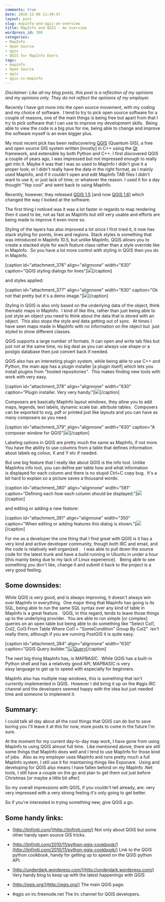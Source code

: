 ```yaml
---
comments: true
date: 2010-12-06 11:49:47
layout: post
slug: mapinfo-and-qgis-an-overview
title: MapInfo and QGIS - An overview
wordpress_id: 360
categories:
- MapInfo
- Open Source
- qgis
- QGIS for MapInfo Users
tags:
- mapinfo
- Open Source
- qgis
- qgis-vs-mapinfo
---
```


_Disclaimer: Like all my blog posts, this post is a reflection of my opinions and my opinions only. They do not reflect the opinions of my employer._

Recently I have got more into the open source movement, with my coding and my choice of software.  I tend to try to pick open source software for a couple of reasons, one of the main things is being free but apart from that I try to pick software that I can use to improve my development skills.  Being able to view the code is a big plus for me, being able to change and improve the software myself is an even bigger plus.

My most recent pick has been rediscovering [QGIS](www.qgis.org) (Quantum GIS), a free and open source GIS system written [mostly] in C++ using the [Qt](http://qt.nokia.com/products/) framework, and extensible by both Python and C++. I first discovered QGIS a couple of years ago, I was impressed but not impressed enough to really get into it. Maybe it was that I was so used to MapInfo I didn't give it a proper look; or I didn't really have the data in the right format, as I mainly used MapInfo, and if it couldn't open and edit MapInfo TAB files I didn't want to use it; or just lack of time; or whatever the reason. I used it for a day thought "Yep cool" and went back to using MapInfo.

Recently, however, they released [QGIS 1.5](http://www.qgis.org/en/component/content/article/108.html) [and now [QGIS 1.6](http://linfiniti.com/2010/11/qgis-1-6-copiapo-is-released/)] which changed the way I looked at the software.

The first thing I noticed was it was a lot faster in regards to map rendering then it used to be, not as fast as MapInfo but still very usable and efforts are being made to improve it even more so.

Styling of the layers has also improved a lot since I first tried it, it now has stack styling for points, lines and regions. Stack styles is something that was introduced in MapInfo 10.5, but unlike MapInfo, QGIS allows you to create a stacked style for each feature class rather than a style override like in MapInfo.  So you have a lot more control with styling in QGIS then you do in MapInfo.

[caption id="attachment_376" align="alignnone" width="630" caption="QGIS styling dialogs for lines"][![](http://woostuff.files.wordpress.com/2010/12/styling.png)](http://woostuff.files.wordpress.com/2010/12/styling.png)[/caption]

and styles applied:

[caption id="attachment_377" align="alignnone" width="630" caption="Ok not that pretty but it's a demo image."][![](http://woostuff.files.wordpress.com/2010/12/styles.png)](http://woostuff.files.wordpress.com/2010/12/styles.png)[/caption]

Styling in QGIS is also only based on the underlying data of the object, think thematic maps in MapInfo.  I kind of like this, rather than just being able to just style an object you need to think about the data that is stored with an object.  This also stops the style and data getting out of sync.  At times I have seen maps made in MapInfo with no information on the object but  just styled to show different classes.

QGIS supports a large number of formats. It can open and write tab files but just not at the same time, no big deal as you can always use shape or a postgis database then just convert back if needed.

QGIS also has an interesting plugin system, while being able to use C++ and Python, the main app has a plugin installer [a plugin itself] which lets you install plugins from "hosted repositories".  This makes finding new tools with work with very easy.

[caption id="attachment_378" align="alignnone" width="630" caption="Plugin installer. Very very handy."][![](http://woostuff.files.wordpress.com/2010/12/plugins.png)](http://woostuff.files.wordpress.com/2010/12/plugins.png)[/caption]

Composers are basically MapInfo layout windows, they allow you to add maps, legends, text labels, dynamic scale bar. attribute tables.  Composers can be exported to svg, pdf or printed just like layouts and you can have as many composers as you need.

[caption id="attachment_379" align="alignnone" width="630" caption="A composer window for QGIS"][![](http://woostuff.files.wordpress.com/2010/12/plugins1.png)](http://woostuff.files.wordpress.com/2010/12/plugins1.png)[/caption]

Labeling options in QGIS are pretty much the same as MapInfo, if not more. You have the ability to use columns from a table that defines information about labels eg colour, X and Y etc if needed.

But one big feature that I really like about QGIS is the info tool. Unlike MapInfos info tool, you can define per table how and what information is displayed for each column and there is no stupid Ctrl+C copy bug.  It's a bit hard to explain so a picture saves a thousand words:

[caption id="attachment_380" align="alignnone" width="581" caption="Defining each how each column should be displayed."][![](http://woostuff.files.wordpress.com/2010/12/attribute.png)](http://woostuff.files.wordpress.com/2010/12/attribute.png)[/caption]

and editing or adding a new feature:

[caption id="attachment_381" align="alignnone" width="350" caption="When editing or adding features this dialog is shown."][![](http://woostuff.files.wordpress.com/2010/12/editing.png)](http://woostuff.files.wordpress.com/2010/12/editing.png)[/caption]

For me as a developer the one thing that I find great with QGIS is it has a very kind and active developer community, though both IRC and email, and the code is relatively well organized .   I was able to pull down the source code for the latest trunk and have a build running in Ubuntu in under a hour [this mainly being due to my lack of Linux experience].   Being able to see something you don't like, change it and submit it back to the project is a very good feeling.


## Some downsides:


While QGIS is very good, and is always improving, it doesn't always win over MapInfo in everything.  One major thing that MapInfo has going is its SQL, being able to run the same SQL syntax over any kind of table in MapInfo is a great feature.   QGIS, in this regard, tends to leave those things up to the underlying provider.  You are able to run simple [or complex] queries on an open table but being able to do something like "Select Col1, Col2, Col3 From Table Where Col1 = "SomeCondition" Group By Col2"  isn't really there, although if you are running PostGIS it is quite easy.

[caption id="attachment_384" align="alignnone" width="630" caption="QGIS Query builder."][![Query](http://woostuff.files.wordpress.com/2010/12/q.png)](http://woostuff.files.wordpress.com/2010/12/q.png)[/caption]

The next big thing MapInfo has, is MAPBASIC.  While QGIS has a built-in Python shell and has a relatively good API, MAPBASIC is very easy language to get up to speed with especially for beginners.

MapInfo also has multiple map windows, this is something that isn't currently implemented in QGIS.  However I did bring it up on the #qgis IRC channel and the developers seemed happy with the idea but just needed time and someone to implement it.


## Summary:


I could talk all day about all the cool things that QGIS can do but to save boring you I'll leave it at this for now, more posts to come in the future I'm sure.

At the moment for my current day-to-day map work, I have gone from using MapInfo to using QGIS almost full time.  Like mentioned above, there are still some things that MapInfo does well and I tend to use MapInfo for those kind of jobs.  Also as my employer uses MapInfo and runs pretty much a full MapInfo system, I still use it for maintaining things like Exponare.  Using and developing for QGIS also means I have fallen behind on my MapInfo .Net tools, I still have a couple on the go and plan to get them out just before Christmas [or maybe a little bit after]

So my overall impressions with QGIS, if you couldn't tell already, are: very very impressed with a very strong feeling it's only going to get better.

So if you're interested in trying something new, give QGIS a go.


## Some handy links:





	
  * [http://linfiniti.com/](http://linfiniti.com/) Not only about QGIS but some other handy open source GIS tricks.

	
  * [http://linfiniti.com/2010/11/python-qgis-cookbook/](http://linfiniti.com/2010/11/python-qgis-cookbook/) Link to the QGIS python cookbook, handy for getting up to speed on the QGIS python API.

	
  * [http://underdark.wordpress.com/](http://underdark.wordpress.com/) Very handy blog to keep up with the latest happenings with QGIS

	
  * [http://qgis.org/](http://qgis.org/) The main QGIS page.

	
  * #qgis on irc.freenode.net The Irc channel for QGIS developers.


